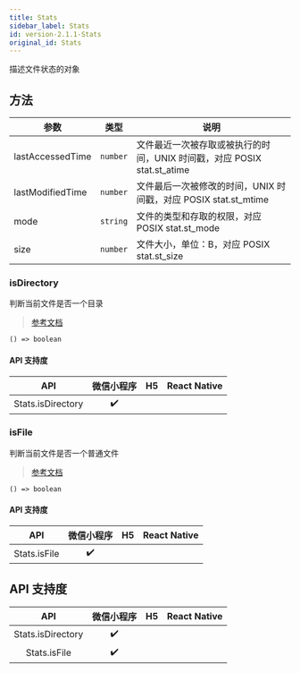 ```yaml
---
title: Stats
sidebar_label: Stats
id: version-2.1.1-Stats
original_id: Stats
---
```


描述文件状态的对象

## 方法

<table>
  <thead>
    <tr>
      <th>参数</th>
      <th>类型</th>
      <th>说明</th>
    </tr>
  </thead>
  <tbody>
    <tr>
      <td>lastAccessedTime</td>
      <td><code>number</code></td>
      <td>文件最近一次被存取或被执行的时间，UNIX 时间戳，对应 POSIX stat.st_atime</td>
    </tr>
    <tr>
      <td>lastModifiedTime</td>
      <td><code>number</code></td>
      <td>文件最后一次被修改的时间，UNIX 时间戳，对应 POSIX stat.st_mtime</td>
    </tr>
    <tr>
      <td>mode</td>
      <td><code>string</code></td>
      <td>文件的类型和存取的权限，对应 POSIX stat.st_mode</td>
    </tr>
    <tr>
      <td>size</td>
      <td><code>number</code></td>
      <td>文件大小，单位：B，对应 POSIX stat.st_size</td>
    </tr>
  </tbody>
</table>

### isDirectory

判断当前文件是否一个目录

> [参考文档](https://developers.weixin.qq.com/miniprogram/dev/api/file/Stats.isDirectory.html)

```tsx
() => boolean
```

#### API 支持度

| API | 微信小程序 | H5 | React Native |
| :---: | :---: | :---: | :---: |
| Stats.isDirectory | ✔️ |  |  |

### isFile

判断当前文件是否一个普通文件

> [参考文档](https://developers.weixin.qq.com/miniprogram/dev/api/file/Stats.isFile.html)

```tsx
() => boolean
```

#### API 支持度

| API | 微信小程序 | H5 | React Native |
| :---: | :---: | :---: | :---: |
| Stats.isFile | ✔️ |  |  |

## API 支持度

| API | 微信小程序 | H5 | React Native |
| :---: | :---: | :---: | :---: |
| Stats.isDirectory | ✔️ |  |  |
| Stats.isFile | ✔️ |  |  |
